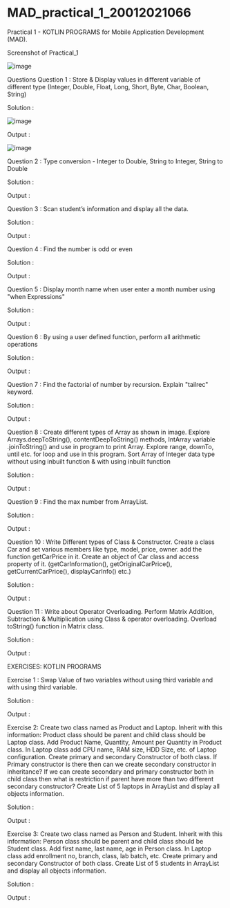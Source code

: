 # MAD_practical_1_20012021066
Practical 1 - KOTLIN PROGRAMS for Mobile Application Development (MAD).

Screenshot of Practical_1

![image](https://user-images.githubusercontent.com/110805993/183819655-13f9cc80-7b47-4201-a5e8-f75f059b690b.png)



Questions
Question 1 : Store & Display values in different variable of different type (Integer, Double, Float, Long, Short, Byte, Char, Boolean, String)

Solution :

![image](https://user-images.githubusercontent.com/110805993/186371224-5e756e4c-58bd-4940-a0c3-c465a07d7746.png)


Output :

![image](https://user-images.githubusercontent.com/110805993/186371747-2051a725-bcfb-488f-b538-c2a45efa4d23.png)


Question 2 : Type conversion - Integer to Double, String to Integer, String to Double

Solution :



Output :

Question 3 : Scan student’s information and display all the data.

Solution :

Output :

Question 4 : Find the number is odd or even

Solution :

Output :

Question 5 : Display month name when user enter a month number using "when Expressions"

Solution :

Output :

Question 6 : By using a user defined function, perform all arithmetic operations

Solution :

Output :

Question 7 : Find the factorial of number by recursion. Explain "tailrec" keyword.

Solution :

Output :

Question 8 : Create different types of Array as shown in image. Explore Arrays.deepToString(), contentDeepToString() methods, IntArray variable .joinToString() and use in program to print Array. Explore range, downTo, until etc. for loop and use in this program. Sort Array of Integer data type without using inbuilt function & with using inbuilt function

Solution :

Output :

Question 9 : Find the max number from ArrayList.

Solution :

Output :

Question 10 : Write Different types of Class & Constructor. Create a class Car and set various members like type, model, price, owner. add the function getCarPrice in it. Create an object of Car class and access property of it. (getCarInformation(), getOriginalCarPrice(), getCurrentCarPrice(), displayCarInfo() etc.)

Solution :

Output :

Question 11 : Write about Operator Overloading. Perform Matrix Addition, Subtraction & Multiplication using Class & operator overloading. Overload toString() function in Matrix class.

Solution :

Output :


EXERCISES: KOTLIN PROGRAMS

Exercise 1 : Swap Value of two variables without using third variable and with using third variable.

Solution :

Output :

Exercise 2:	Create two class named as Product and Laptop. Inherit with this information: Product class should be parent and child class should be Laptop class. 
Add Product Name, Quantity, Amount per Quantity in Product class. In Laptop class add CPU name, RAM size, HDD Size, etc. of Laptop configuration. 
Create primary and secondary Constructor of both class. 
If Primary constructor is there then can we create secondary constructor in inheritance? 
If we can create secondary and primary constructor both in child class then what is restriction if parent have more than two different secondary constructor? 
Create List of 5 laptops in ArrayList and display all objects information.

Solution :

Output :

Exercise 3:	Create two class named as Person and Student. Inherit with this information: Person class should be parent and child class should be Student class. 
Add first name, last name, age in Person class. In Laptop class add enrollment no, branch, class, lab batch, etc. 
Create primary and secondary Constructor of both class. 
Create List of 5 students in ArrayList and display all objects information.

Solution :

Output :



